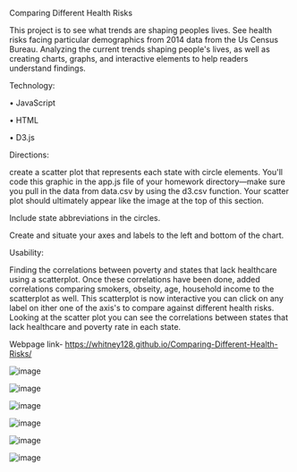 Comparing Different Health Risks

This project is to see what trends are shaping peoples lives. See health risks facing particular demographics from 2014 data from the Us Census Bureau.
Analyzing the current trends shaping people's lives, as well as creating charts, graphs, and interactive elements to help readers understand findings.

Technology:

•	JavaScript

•	HTML

•	D3.js

Directions:

create a scatter plot that represents each state with circle elements. You'll code this graphic in the app.js file of your homework directory—make sure you pull in the data from data.csv by using the d3.csv function. Your scatter plot should ultimately appear like the image at the top of this section.


Include state abbreviations in the circles.


Create and situate your axes and labels to the left and bottom of the chart.

Usability:

Finding the correlations between poverty and states that lack healthcare using a scatterplot. 
Once these correlations have been done, added correlations comparing smokers, obseity, age, household income to the scatterplot as well.
This scatterplot is now interactive you can click on any label on ither one of the axis's to compare against different health risks.
Looking at the scatter plot you can see the correlations between states that lack healthcare and poverty rate in each state. 

Webpage link- https://whitney128.github.io/Comparing-Different-Health-Risks/

![image](https://user-images.githubusercontent.com/66101341/101559226-ee801a00-397d-11eb-801a-38a3f1bc184c.png)

![image](https://user-images.githubusercontent.com/66101341/101559251-fcce3600-397d-11eb-9337-2b5ae525f205.png)

![image](https://user-images.githubusercontent.com/66101341/101559280-0bb4e880-397e-11eb-9819-8fd652191e0f.png)

![image](https://user-images.githubusercontent.com/66101341/101559317-1bccc800-397e-11eb-8590-e5840a7be084.png)

![image](https://user-images.githubusercontent.com/66101341/101559352-2ab37a80-397e-11eb-9f2f-c6831641f244.png)

![image](https://user-images.githubusercontent.com/66101341/101559384-3dc64a80-397e-11eb-97ac-501239279814.png)
